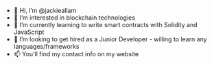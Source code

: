 - 👋 Hi, I’m @jackieallam
- 👀 I’m interested in blockchain technologies
- 🌱 I’m currently learning to write smart contracts with Solidity and JavaScript
- 💞️ I’m looking to get hired as a Junior Developer - willing to learn any languages/frameworks
- 📫 You'll find my contact info on my website

<!---
jackieallam/jackieallam is a ✨ special ✨ repository because its `README.md` (this file) appears on your GitHub profile.
You can click the Preview link to take a look at your changes.
--->
